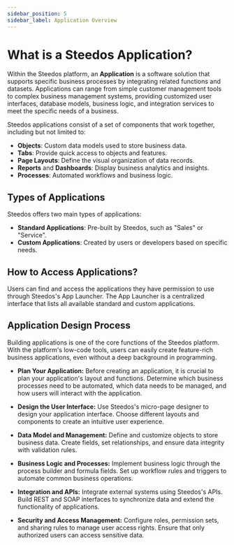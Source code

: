 ```yaml
---
sidebar_position: 5
sidebar_label: Application Overview
---
```


# What is a Steedos Application?

Within the Steedos platform, an **Application** is a software solution that supports specific business processes by integrating related functions and datasets. Applications can range from simple customer management tools to complex business management systems, providing customized user interfaces, database models, business logic, and integration services to meet the specific needs of a business.

Steedos applications consist of a set of components that work together, including but not limited to:

- **Objects**: Custom data models used to store business data.
- **Tabs**: Provide quick access to objects and features.
- **Page Layouts**: Define the visual organization of data records.
- **Reports** and **Dashboards**: Display business analytics and insights.
- **Processes**: Automated workflows and business logic.

## Types of Applications

Steedos offers two main types of applications:
- **Standard Applications**: Pre-built by Steedos, such as "Sales" or "Service".
- **Custom Applications**: Created by users or developers based on specific needs.

## How to Access Applications?

Users can find and access the applications they have permission to use through Steedos's App Launcher. The App Launcher is a centralized interface that lists all available standard and custom applications.

## Application Design Process

Building applications is one of the core functions of the Steedos platform. With the platform's low-code tools, users can easily create feature-rich business applications, even without a deep background in programming.

- **Plan Your Application:**
Before creating an application, it is crucial to plan your application's layout and functions. Determine which business processes need to be automated, which data needs to be managed, and how users will interact with the application.

- **Design the User Interface:**
Use Steedos's micro-page designer to design your application interface. Choose different layouts and components to create an intuitive user experience.

- **Data Model and Management:**
Define and customize objects to store business data. Create fields, set relationships, and ensure data integrity with validation rules.

- **Business Logic and Processes:**
Implement business logic through the process builder and formula fields. Set up workflow rules and triggers to automate common business operations.

- **Integration and APIs:**
Integrate external systems using Steedos's APIs. Build REST and SOAP interfaces to synchronize data and extend the functionality of applications.

- **Security and Access Management:**
Configure roles, permission sets, and sharing rules to manage user access rights. Ensure that only authorized users can access sensitive data.
